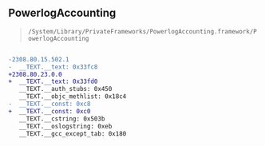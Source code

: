 ## PowerlogAccounting

> `/System/Library/PrivateFrameworks/PowerlogAccounting.framework/PowerlogAccounting`

```diff

-2308.80.15.502.1
-  __TEXT.__text: 0x33fc8
+2308.80.23.0.0
+  __TEXT.__text: 0x33fd0
   __TEXT.__auth_stubs: 0x450
   __TEXT.__objc_methlist: 0x18c4
-  __TEXT.__const: 0xc8
+  __TEXT.__const: 0xc0
   __TEXT.__cstring: 0x503b
   __TEXT.__oslogstring: 0xeb
   __TEXT.__gcc_except_tab: 0x180

```

